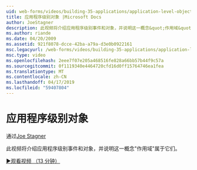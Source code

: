 ```yaml
---
uid: web-forms/videos/building-35-applications/application-level-objects
title: 应用程序级别对象 |Microsoft Docs
author: JoeStagner
description: 此视频将介绍应用程序级别事件和对象，并说明这一概念&quot;作用域&quot;属于它们。
ms.author: riande
ms.date: 04/20/2009
ms.assetid: 921f8078-dcce-42ba-a79a-d3e0b0922161
msc.legacyurl: /web-forms/videos/building-35-applications/application-level-objects
msc.type: video
ms.openlocfilehash: 2eee7f07e205a468516fe828a66bb57b44f9c57a
ms.sourcegitcommit: 0f1119340e4464720cfd16d0ff15764746ea1fea
ms.translationtype: MT
ms.contentlocale: zh-CN
ms.lasthandoff: 04/17/2019
ms.locfileid: "59407804"
---
```

# <a name="application-level-objects"></a>应用程序级别对象

通过[Joe Stagner](https://github.com/JoeStagner)

此视频将介绍应用程序级别事件和对象，并说明这一概念&quot;作用域&quot;属于它们。

[&#9654;观看视频 （13 分钟）](https://channel9.msdn.com/Blogs/ASP-NET-Site-Videos/application-level-objects)
